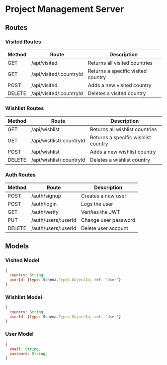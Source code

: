 # Project Management Server

## Routes

### Visited Routes

| Method | Route                   | Description                        |
| ------ | ----------------------- | ---------------------------------- |
| GET    | /api/visited            | Returns all visited countries      |
| GET    | /api/visited/:countryId | Returns a specific visited country |
| POST   | /api/visited            | Adds a new visited country         |
| DELETE | /api/visited/:countryId | Deletes a visited country          |

### Wishlist Routes

| Method | Route                    | Description                         |
| ------ | ------------------------ | ----------------------------------- |
| GET    | /api/wishlist            | Returns all wishlist countries      |
| GET    | /api/wishlist/:countryId | Returns a specific wishlist country |
| POST   | /api/wishlist            | Adds a new wishlist country         |
| DELETE | /api/wishlist/:countryId | Deletes a wishlist country          |

### Auth Routes

| Method | Route               | Description          |
| ------ | ------------------- | -------------------- |
| POST   | /auth/signup        | Creates a new user   |
| POST   | /auth/login         | Logs the user        |
| GET    | /auth/verify        | Verifies the JWT     |
| PUT    | /auth/users/:userId | Change user password |
| DELETE | /auth/users/:userId | Delete user account  |

## Models

### Visited Model

```js
{
  country: String,
  userId: {type: Schema.Types.ObjectId, ref: 'User'}
}
```

### Wishlist Model

```js
{
  country: String,
  userId: {type: Schema.Types.ObjectId, ref: 'User'}
}
```

### User Model

```js
{
  email: String,
  password: String,
}
```
